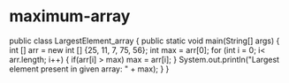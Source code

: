 # maximum-array
public class LargestElement_array {
  public static void main(String[] args) {
    int [] arr = new int [] {25, 11, 7, 75, 56};
    int max = arr[0];
    for (int i = 0; i< arr.length; i++) {
      if(arr[i] > max)
      max = arr[i];
    }
    System.out.println("Largest element present in given array: " + max);
  }
}

